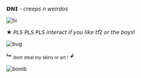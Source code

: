 𝗗𝗡𝗜 - 𝘤𝘳𝘦𝘦𝘱𝘴 𝘯 𝘸𝘦𝘪𝘳𝘥𝘰𝘴

![hi](https://graphic.neocities.org/tumblr_inline_p5e7jeWxWF1ujobm8_500.gif)

★ 𝘗𝘓𝘚 𝘗𝘓𝘚 𝘗𝘓𝘚 𝘪𝘯𝘵𝘦𝘳𝘢𝘤𝘵 𝘪𝘧 𝘺𝘰𝘶 𝘭𝘪𝘬𝘦 𝘵𝘧2 𝘰𝘳 𝘵𝘩𝘦 𝘣𝘰𝘺𝘴!

![bug](https://graphic.neocities.org/tumblr_o1db93IaFN1umudwxo1_250.png)

__↳__ <sub>dont steal my skins or art !</sub> __↲__

![bomb](https://graphic.neocities.org/680c473c-1ac5-43de-9454-778a09956ec1.gif)

